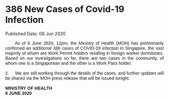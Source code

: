 <html>
    <meta http-equiv="Content-Type" content="text/html; charset=utf-8"/>
    <meta charset="utf-8"/>
    <title>386 New Cases of Covid-19 Infection</title>
    <body><h1>386 New Cases of Covid-19 Infection</h1>
    <p>Published Date: 08 Jun 2020</p> <div style="text-align: justify;"><span style="font-family: Arial; font-size: 14px;">&nbsp; &nbsp;&nbsp; As of 8 June 2020, 12pm, the Ministry of Health (MOH) has preliminarily confirmed an additional 386 cases of COVID-19 infection in Singapore, the vast majority of whom are Work Permit holders residing in foreign worker dormitories. Based on our investigations so far, there are two cases in the community, of whom one is a Singaporean and the other is a Work Pass holder.<br><br></span><span style="font-family: Arial; font-size: 14px;">2. &nbsp; &nbsp; We are still working through the details of the cases, and further updates will be shared via the MOH press release that will be issued tonight. </span></div><div style="text-align: justify;"><span style="font-family: Arial;"><span style="font-size: 14px;"><br><strong>MINISTRY OF HEALTH<br>8 JUNE 2020</strong></span></span></div></body>
</html>